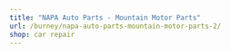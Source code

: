 ```yaml
---
title: "NAPA Auto Parts - Mountain Motor Parts"
url: /burney/napa-auto-parts-mountain-motor-parts-2/
shop: car repair
---
```

